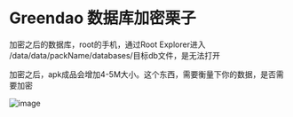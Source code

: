 # Greendao 数据库加密栗子

加密之后的数据库，root的手机，通过Root Explorer进入 /data/data/packName/databases/目标db文件，是无法打开

加密之后，apk成品会增加4-5M大小。这个东西，需要衡量下你的数据，是否需要加密

![image](https://github.com/rongdongliu/GreenDaoSqlcipher/blob/master/img/Screenshot_2016-11-08-11-42-51-995_com.speedsoftw.png)


